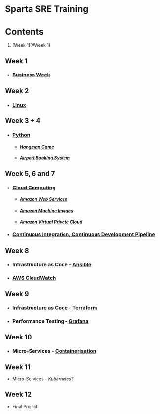 # Sparta SRE Training

# Contents
1. [Week 1](#Week 1)


## Week 1

- ### [Business Week](https://github.com/andujiuba/Business_Week)

## Week 2

- ### [Linux](https://github.com/andujiuba/Learning_Linux)

## Week 3 + 4

- ### [Python](https://github.com/andujiuba/Python_Introduction)
  - #### *[Hangman Game](https://github.com/andujiuba/Hangman_Game)*
  - #### *[Airport Booking System](https://github.com/om1chael/Airport-Booking-System)*

## Week 5, 6 and 7

- ### [Cloud Computing](https://github.com/andujiuba/cloud_computing_intro)
  - #### *[Amazon Web Services](https://github.com/andujiuba/cloud_computing_AWS)*
  - #### *[Amazon Machine Images](https://github.com/andujiuba/cloud_computing_AMI)*
  - #### *[Amazon Virtual Private Cloud](https://github.com/andujiuba/AWS_VPC_Networking)*
- ### [Continuous Integration, Continuous Development Pipeline](https://github.com/andujiuba/SSH_Keys_and_CICD_Pipeline)

## Week 8

- ### Infrastructure as Code - [Ansible](https://github.com/andujiuba/IAC_Ansible)
- ### [AWS CloudWatch](https://github.com/andujiuba/AWS_Cloud_Watch)

## Week 9

- ### Infrastructure as Code - [Terraform](https://github.com/andujiuba/IAC_Terraform)
- ### Performance Testing - [Grafana](https://github.com/andujiuba/SRE_Grafana)

## Week 10

- ### Micro-Services - [Containerisation](https://github.com/andujiuba/Micro_Services_Docker)

## Week 11

- Micro-Services - *Kubernetes?*

## Week 12

- Final Project

